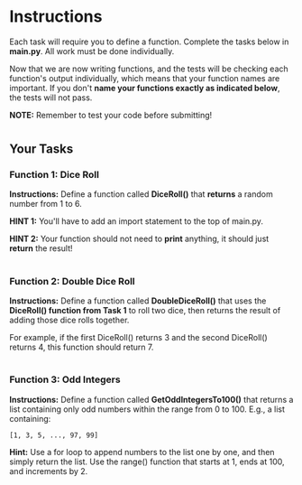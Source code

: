 # Instructions

Each task will require you to define a function. Complete the tasks below in **main.py**. All work must be done individually. 

Now that we are now writing functions, and the tests will be checking each function's output individually, which means that your function names are important. If you don't **name your functions exactly as indicated below**, the tests will not pass.

**NOTE:** Remember to test your code before submitting!

#

## Your Tasks

### Function 1: Dice Roll

**Instructions:**
Define a function called **DiceRoll()** that **returns** a random number from 1 to 6.

**HINT 1:** You'll have to add an import statement to the top of main.py.

**HINT 2:** Your function should not need to **print** anything, it should just **return** the result!

# 

### Function 2: Double Dice Roll

**Instructions:**
Define a function called **DoubleDiceRoll()** that uses the **DiceRoll() function from Task 1** to roll two dice, then returns the result of adding those dice rolls together.

For example, if the first DiceRoll() returns 3 and the second DiceRoll() returns 4, this function should return 7.

#

### Function 3: Odd Integers

**Instructions:**
Define a function called **GetOddIntegersTo100()** that returns a list containing only odd numbers within the range from 0 to 100. E.g., a list containing:

    [1, 3, 5, ..., 97, 99]

**Hint:** Use a for loop to append numbers to the list one by one, and then simply return the list. Use the range() function that starts at 1, ends at 100, and increments by 2.